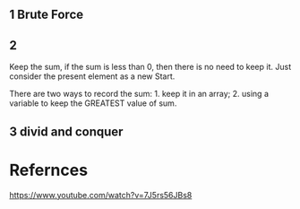 ## 1 Brute Force



## 2 

Keep the sum, if the sum is less than 0, then there is no need to keep it. Just consider the present element as a new Start.

There are two ways to record the sum: 1. keep it in an array; 2. using a variable to keep the GREATEST value of sum.

## 3 divid and conquer



# Refernces

https://www.youtube.com/watch?v=7J5rs56JBs8

